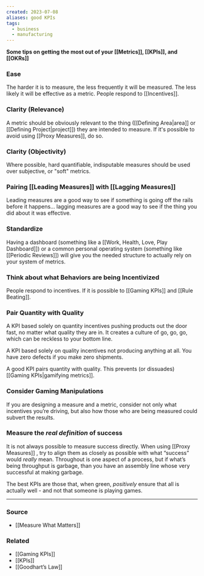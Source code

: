 ```yaml
---
created: 2023-07-08
aliases: good KPIs
tags:
  - business
  - manufacturing
---
```

**Some tips on getting the most out of your [[Metrics]], [[KPIs]], and [[OKRs]]**

### Ease
The harder it is to measure, the less frequently it will be measured. The less likely it will be effective as a metric. People respond to [[Incentives]].

### Clarity (Relevance)
A metric should be obviously relevant to the thing ([[Defining Area|area]] or [[Defining Project|project]]) they are intended to measure. If it's possible to avoid using [[Proxy Measures]], do so. 

### Clarity (Objectivity)
Where possible, hard quantifiable, indisputable measures should be used over subjective, or "soft" metrics.

### Pairing [[Leading Measures]] with [[Lagging Measures]]
Leading measures are a good way to see if something is going off the rails before it happens... lagging measures are a good way to see if the thing you did about it was effective.

### Standardize
Having a dashboard (something like a [[Work, Health, Love, Play Dashboard]]) or a common personal operating system (something like [[Periodic Reviews]]) will give you the needed structure to actually rely on your system of metrics.

### Think about what Behaviors are being Incentivized
People respond to incentives. If it is possible to [[Gaming KPIs]] and [[Rule Beating]].

### Pair Quantity with Quality

A KPI based solely on quantity incentives pushing products out the door fast, no matter what quality they are in. It creates a culture of go, go, go, which can be reckless to your bottom line. 

A KPI based solely on quality incentives not producing anything at all. You have zero defects if you make zero shipments.

A good KPI pairs quantity with quality. This prevents (or dissuades) [[Gaming KPIs|gamifying metrics]].

### Consider Gaming Manipulations

If you are designing a measure and a metric, consider not only what incentives you’re driving, but also how those who are being measured could subvert the results.

### Measure the *real definition* of success

It is not always possible to measure success directly. When using [[Proxy Measures]] , try to align them as closely as possible with what “success” would *really* mean. Throughout is one aspect of a process, but if what’s being throughput is garbage, than you have an assembly line whose very successful at making garbage.

The best KPIs are those that, when green, *positively* ensure that all is actually well - and not that someone is playing games.

---

### Source
- [[Measure What Matters]]

### Related
- [[Gaming KPIs]]
- [[KPIs]]
- [[Goodhart’s Law]]